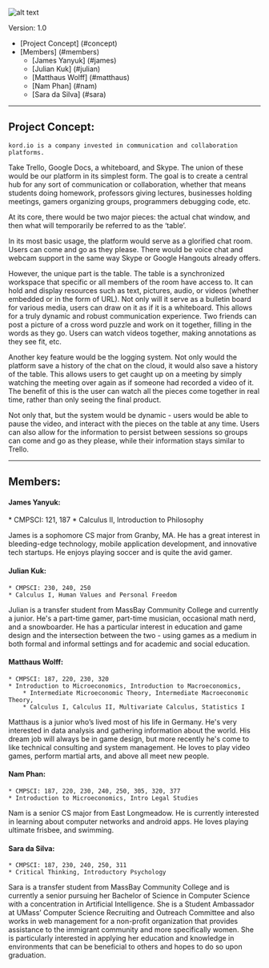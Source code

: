 
![alt text](https://trello-attachments.s3.amazonaws.com/540c6e8258f3b06826ac54ed/54149b93e8d3f86b7acb851f/750x317/dc13b374aa93a55f51bc7444c36f483d/kordio.jpg "Where your ideas connect to our system.")

Version: 1.0

*	[Project Concept] (#concept)
*	[Members] (#members)
	*	[James Yanyuk] (#james)
	*	[Julian Kuk] (#julian)
	*	[Matthaus Wolff] (#matthaus)
	*	[Nam Phan] (#nam)
	*	[Sara da Silva] (#sara)

* * *

<h2 id="concept">Project Concept:</h2>

	kord.io is a company invested in communication and collaboration platforms.

Take Trello, Google Docs, a whiteboard, and Skype. The union of these would be
our platform in its simplest form. The goal is to create a central hub for
any sort of communication or collaboration, whether that means students doing
homework, professors giving lectures, businesses holding meetings,
gamers organizing groups, programmers debugging code, etc.

At its core, there would be two major pieces: the actual chat window,
and then what will temporarily be referred to as the ‘table’.

In its most basic usage, the platform would serve as a glorified chat room.
Users can come and go as they please. There would be voice chat and
webcam support in the same way Skype or Google Hangouts already offers.

However, the unique part is the table. The table is a synchronized workspace
that specific or all members of the room have access to. It can hold and
display resources such as text, pictures, audio, or videos
(whether embedded or in the form of URL). Not only will it serve as
a bulletin board for various media, users can draw on it as if it is a whiteboard.
This allows for a truly dynamic and robust communication experience.
Two friends can post a picture of a cross word puzzle and work on it together,
filling in the words as they go. Users can watch videos together,
making annotations as they see fit, etc.

Another key feature would be the logging system. Not only
would the platform save a history of the chat on the cloud, it would also
save a history of the table. This allows users to get caught up on a meeting
by simply watching the meeting over again as if someone had recorded a video of it.
The benefit of this is the user can watch all the pieces come together in real time,
rather than only seeing the final product.

Not only that, but the system would be dynamic - users would be able
to pause the video, and interact with the pieces on the table at any time.
Users can also allow for the information to persist between sessions so groups
can come and go as they please, while their information stays similar to Trello.

* * *

<h2 id="members">Members:</h2>

<h4 id="james">James Yanyuk:</h4>
	* CMPSCI: 121, 187
	* Calculus II, Introduction to Philosophy

James is a sophomore CS major from Granby, MA. He has a great interest in
bleeding-edge technology, mobile application development, and innovative tech startups.
He enjoys playing soccer and is quite the avid gamer.

<h4 id="julian">Julian Kuk:</h4>

	* CMPSCI: 230, 240, 250
	* Calculus I, Human Values and Personal Freedom

Julian is a transfer student from MassBay Community College and currently a junior.
He's a part-time gamer, part-time musician, occasional math nerd, and a snowboarder.
He has a particular interest in education and game design and the intersection between the two -
using games as a medium in both formal and informal settings and for academic and social education.

<h4 id="matthaus">Matthaus Wolff:</h4>

	* CMPSCI: 187, 220, 230, 320
	* Introduction to Microeconomics, Introduction to Macroeconomics,
		* Intermediate Microeconomic Theory, Intermediate Macroeconomic Theory, 
		* Calculus I, Calculus II, Multivariate Calculus, Statistics I

Matthaus is a junior who’s lived most of his life in Germany. He's very interested in data analysis
and gathering information about the world. His dream job will always be in game design, but more
recently he's come to like technical consulting and system management. He loves to play video games,
perform martial arts, and above all meet new people.

<h4 id="nam">Nam Phan:</h4>

	* CMPSCI: 187, 220, 230, 240, 250, 305, 320, 377
	* Introduction to Microeconomics, Intro Legal Studies

Nam is a senior CS major from East Longmeadow. He is currently interested in learning about
computer networks and android apps. He loves playing ultimate frisbee, and swimming. 

<h4 id="sara">Sara da Silva:</h4>

	* CMPSCI: 187, 230, 240, 250, 311
	* Critical Thinking, Introductory Psychology
Sara is a transfer student from MassBay Community College and is currently a senior pursuing
her Bachelor of Science in Computer Science with a concentration in Artificial Intelligence.
She is a Student Ambassador at UMass’ Computer Science Recruiting and Outreach Committee and
also works in web management for a non-profit organization that provides assistance to
the immigrant community and more specifically women. She is particularly interested in
applying her education and knowledge in environments that can be beneficial to others and
hopes to do so upon graduation.
